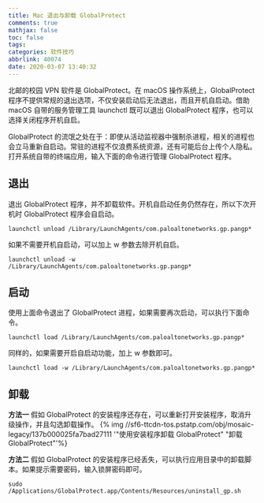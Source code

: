 ```yaml
---
title: Mac 退出与卸载 GlobalProtect
comments: true
mathjax: false
toc: false
tags:
categories: 软件技巧
abbrlink: 40074
date: 2020-03-07 13:40:32
---
```


北邮的校园 VPN 软件是 GlobalProtect。在 macOS 操作系统上，GlobalProtect 程序不提供常规的退出选项，不仅安装启动后无法退出，而且开机自启动。借助 macOS 自带的服务管理工具 launchctl 既可以退出 GlobalProtect 程序，也可以选择关闭程序开机自启。

<!--more-->

GlobalProtect 的流氓之处在于：即使从活动监视器中强制杀进程，相关的进程也会立马重新自启动。常驻的进程不仅浪费系统资源，还有可能后台上传个人隐私。打开系统自带的终端应用，输入下面的命令进行管理 GlobalProtect 程序。

## 退出

退出 GlobalProtect 程序，并不卸载软件。开机自启动任务仍然存在，所以下次开机时 GlobalProtect 程序会自启动。

```console
launchctl unload /Library/LaunchAgents/com.paloaltonetworks.gp.pangp*
```

如果不需要开机自启动，可以加上 w 参数去除开机自启。

```console
launchctl unload -w /Library/LaunchAgents/com.paloaltonetworks.gp.pangp*
```

## 启动

使用上面命令退出了 GlobalProtect 进程，如果需要再次启动，可以执行下面命令。

```console
launchctl load /Library/LaunchAgents/com.paloaltonetworks.gp.pangp*
```

同样的，如果需要开启自启动功能，加上 w 参数即可。

```console
launchctl load -w /Library/LaunchAgents/com.paloaltonetworks.gp.pangp*
```

## 卸载

**方法一**
假如 GlobalProtect 的安装程序还存在，可以重新打开安装程序，取消升级操作，并且勾选卸载操作。
{% img //sf6-ttcdn-tos.pstatp.com/obj/mosaic-legacy/137b000025fa7bad27111 '"使用安装程序卸载 GlobalProtect" "卸载 GlobalProtect"'%}

**方法二**
假如 GlobalProtect 的安装程序已经丢失，可以执行应用目录中的卸载脚本。如果提示需要密码，输入锁屏密码即可。

```console
sudo /Applications/GlobalProtect.app/Contents/Resources/uninstall_gp.sh
```

